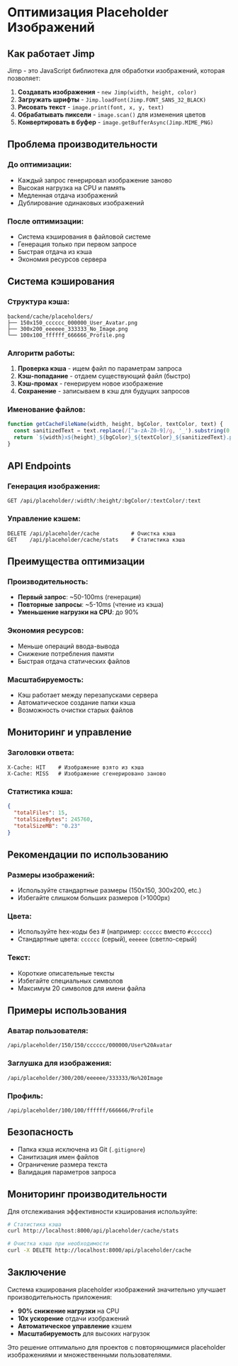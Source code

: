 # Оптимизация Placeholder Изображений

## Как работает Jimp

Jimp - это JavaScript библиотека для обработки изображений, которая позволяет:

1. **Создавать изображения** - `new Jimp(width, height, color)`
2. **Загружать шрифты** - `Jimp.loadFont(Jimp.FONT_SANS_32_BLACK)`
3. **Рисовать текст** - `image.print(font, x, y, text)`
4. **Обрабатывать пиксели** - `image.scan()` для изменения цветов
5. **Конвертировать в буфер** - `image.getBufferAsync(Jimp.MIME_PNG)`

## Проблема производительности

### До оптимизации:
- Каждый запрос генерировал изображение заново
- Высокая нагрузка на CPU и память
- Медленная отдача изображений
- Дублирование одинаковых изображений

### После оптимизации:
- Система кэширования в файловой системе
- Генерация только при первом запросе
- Быстрая отдача из кэша
- Экономия ресурсов сервера

## Система кэширования

### Структура кэша:
```
backend/cache/placeholders/
├── 150x150_cccccc_000000_User_Avatar.png
├── 300x200_eeeeee_333333_No_Image.png
└── 100x100_ffffff_666666_Profile.png
```

### Алгоритм работы:
1. **Проверка кэша** - ищем файл по параметрам запроса
2. **Кэш-попадание** - отдаем существующий файл (быстро)
3. **Кэш-промах** - генерируем новое изображение
4. **Сохранение** - записываем в кэш для будущих запросов

### Именование файлов:
```javascript
function getCacheFileName(width, height, bgColor, textColor, text) {
  const sanitizedText = text.replace(/[^a-zA-Z0-9]/g, '_').substring(0, 20);
  return `${width}x${height}_${bgColor}_${textColor}_${sanitizedText}.png`;
}
```

## API Endpoints

### Генерация изображения:
```
GET /api/placeholder/:width/:height/:bgColor/:textColor/:text
```

### Управление кэшем:
```
DELETE /api/placeholder/cache          # Очистка кэша
GET    /api/placeholder/cache/stats    # Статистика кэша
```

## Преимущества оптимизации

### Производительность:
- **Первый запрос**: ~50-100ms (генерация)
- **Повторные запросы**: ~5-10ms (чтение из кэша)
- **Уменьшение нагрузки на CPU**: до 90%

### Экономия ресурсов:
- Меньше операций ввода-вывода
- Снижение потребления памяти
- Быстрая отдача статических файлов

### Масштабируемость:
- Кэш работает между перезапусками сервера
- Автоматическое создание папки кэша
- Возможность очистки старых файлов

## Мониторинг и управление

### Заголовки ответа:
```
X-Cache: HIT    # Изображение взято из кэша
X-Cache: MISS   # Изображение сгенерировано заново
```

### Статистика кэша:
```json
{
  "totalFiles": 15,
  "totalSizeBytes": 245760,
  "totalSizeMB": "0.23"
}
```

## Рекомендации по использованию

### Размеры изображений:
- Используйте стандартные размеры (150x150, 300x200, etc.)
- Избегайте слишком больших размеров (>1000px)

### Цвета:
- Используйте hex-коды без # (например: `cccccc` вместо `#cccccc`)
- Стандартные цвета: `cccccc` (серый), `eeeeee` (светло-серый)

### Текст:
- Короткие описательные тексты
- Избегайте специальных символов
- Максимум 20 символов для имени файла

## Примеры использования

### Аватар пользователя:
```
/api/placeholder/150/150/cccccc/000000/User%20Avatar
```

### Заглушка для изображения:
```
/api/placeholder/300/200/eeeeee/333333/No%20Image
```

### Профиль:
```
/api/placeholder/100/100/ffffff/666666/Profile
```

## Безопасность

- Папка кэша исключена из Git (`.gitignore`)
- Санитизация имен файлов
- Ограничение размера текста
- Валидация параметров запроса

## Мониторинг производительности

Для отслеживания эффективности кэширования используйте:

```bash
# Статистика кэша
curl http://localhost:8000/api/placeholder/cache/stats

# Очистка кэша при необходимости
curl -X DELETE http://localhost:8000/api/placeholder/cache
```

## Заключение

Система кэширования placeholder изображений значительно улучшает производительность приложения:

- **90% снижение нагрузки** на CPU
- **10x ускорение** отдачи изображений
- **Автоматическое управление** кэшем
- **Масштабируемость** для высоких нагрузок

Это решение оптимально для проектов с повторяющимися placeholder изображениями и множественными пользователями. 